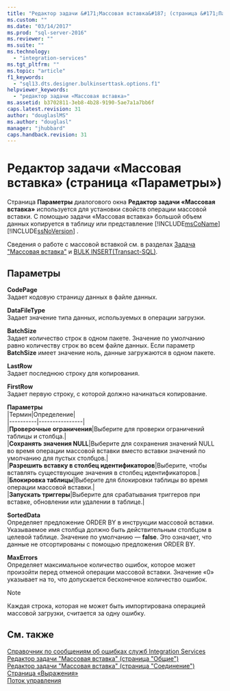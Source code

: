 ```yaml
---
title: "Редактор задачи &#171;Массовая вставка&#187; (страница &#171;Параметры&#187;) | Microsoft Docs"
ms.custom: ""
ms.date: "03/14/2017"
ms.prod: "sql-server-2016"
ms.reviewer: ""
ms.suite: ""
ms.technology: 
  - "integration-services"
ms.tgt_pltfrm: ""
ms.topic: "article"
f1_keywords: 
  - "sql13.dts.designer.bulkinserttask.options.f1"
helpviewer_keywords: 
  - "редактор задачи «Массовая вставка»"
ms.assetid: b3702811-3eb8-4b28-9190-5ae7a1a7bb6f
caps.latest.revision: 31
author: "douglaslMS"
ms.author: "douglasl"
manager: "jhubbard"
caps.handback.revision: 31
---
```

# Редактор задачи &#171;Массовая вставка&#187; (страница &#171;Параметры&#187;)
  Страница **Параметры** диалогового окна **Редактор задачи «Массовая вставка»** используется для установки свойств операции массовой вставки. С помощью задачи «Массовая вставка» большой объем данных копируется в таблицу или представление [!INCLUDE[msCoName](../../includes/msconame-md.md)] [!INCLUDE[ssNoVersion](../../includes/ssnoversion-md.md)] .  
  
 Сведения о работе с массовой вставкой см. в разделах [Задача "Массовая вставка"](../../integration-services/control-flow/bulk-insert-task.md) и [BULK INSERT(Transact-SQL)](../../t-sql/statements/bulk-insert-transact-sql.md).  
  
## Параметры  
 **CodePage**  
 Задает кодовую страницу данных в файле данных.  
  
 **DataFileType**  
 Задает значение типа данных, используемых в операции загрузки.  
  
 **BatchSize**  
 Задает количество строк в одном пакете. Значение по умолчанию равно количеству строк во всем файле данных. Если параметр **BatchSize** имеет значение ноль, данные загружаются в одном пакете.  
  
 **LastRow**  
 Задает последнюю строку для копирования.  
  
 **FirstRow**  
 Задает первую строку, с которой должно начинаться копирование.  
  
 **Параметры**  
 |Термин|Определение|  
|----------|----------------|  
|**Проверочные ограничения**|Выберите для проверки ограничений таблицы и столбца.|  
|**Сохранять значения NULL**|Выберите для сохранения значений NULL во время операции массовой вставки вместо вставки значений по умолчанию для пустых столбцов.|  
|**Разрешить вставку в столбец идентификаторов**|Выберите, чтобы вставлять существующие значения в столбец идентификаторов.|  
|**Блокировка таблицы**|Выберите для блокировки таблицы во время операции массовой вставки.|  
|**Запускать триггеры**|Выберите для срабатывания триггеров при вставке, обновлении или удалении в таблице.|  
  
 **SortedData**  
 Определяет предложение ORDER BY в инструкции массовой вставки. Указываемое имя столбца должно быть действительным столбцом в целевой таблице. Значение по умолчанию — **false**. Это означает, что данные не отсортированы с помощью предложения ORDER BY.  
  
 **MaxErrors**  
 Определяет максимальное количество ошибок, которое может произойти перед отменой операции массовой вставки. Значение «0» указывает на то, что допускается бесконечное количество ошибок.  
  
> [!NOTE]  
>  Каждая строка, которая не может быть импортирована операцией массовой загрузки, считается за одну ошибку.  
  
## См. также  
 [Справочник по сообщениям об ошибках служб Integration Services](../../integration-services/integration-services-error-and-message-reference.md)   
 [Редактор задачи "Массовая вставка" (страница "Общие")](../../integration-services/control-flow/bulk-insert-task-editor-general-page.md)   
 [Редактор задачи "Массовая вставка" (страница "Соединение")](../../integration-services/control-flow/bulk-insert-task-editor-connection-page.md)   
 [Страница «Выражения»](../../integration-services/expressions/expressions-page.md)   
 [Поток управления](../../integration-services/control-flow/control-flow.md)  
  
  